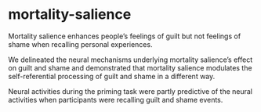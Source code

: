 # mortality-salience
Mortality salience enhances people’s feelings of guilt but not feelings of shame when recalling personal experiences.

We delineated the neural mechanisms underlying mortality salience’s effect on guilt and shame and demonstrated that mortality salience modulates the self-referential processing of guilt and shame in a different way.

Neural activities during the priming task were partly predictive of the neural activities when participants were recalling guilt and shame events.
